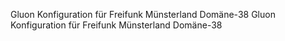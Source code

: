 Gluon Konfiguration für Freifunk Münsterland Domäne-38
Gluon Konfiguration für Freifunk Münsterland Domäne-38
